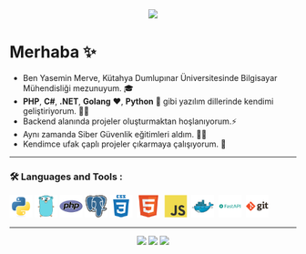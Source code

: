 <div align="center"><img src="https://gifdb.com/images/high/cartoon-character-louise-belcher-coding-is-fun-ctmkcciuc1gyxos2.gif" width="500" /></div>

# Merhaba ✨
- Ben Yasemin Merve, Kütahya Dumlupınar Üniversitesinde Bilgisayar Mühendisliği mezunuyum. 🎓
- **PHP**, **C#**, **.NET**, **Golang** :heart:, **Python** :sparkling_heart: gibi yazılım dillerinde kendimi geliştiriyorum. 👩‍💻
- Backend alanında projeler oluşturmaktan hoşlanıyorum.:zap:
- Aynı zamanda Siber Güvenlik eğitimleri aldım. 👩‍💻
- Kendimce ufak çaplı projeler çıkarmaya çalışıyorum. 🧾
---
### :hammer_and_wrench: Languages and Tools :
<div>
  <img src="https://github.com/devicons/devicon/blob/master/icons/python/python-original.svg" title="Python" **alt="Python" width="40" height="40"/>
  <img src="https://github.com/devicons/devicon/blob/master/icons/go/go-original.svg" title="Golang" **alt="Golang" width="40" height="40"/>
  <img src="https://github.com/devicons/devicon/blob/master/icons/php/php-original.svg" title="Php" **alt="Php" width="40" height="40"/>
  <img src="https://github.com/devicons/devicon/blob/master/icons/postgresql/postgresql-original.svg" title="PostgreSql" **alt="PostgreSql" width="40" height="40"/>
  <img src="https://github.com/devicons/devicon/blob/master/icons/css3/css3-plain-wordmark.svg"  title="CSS3" alt="CSS" width="40" height="40"/>&nbsp;
  <img src="https://github.com/devicons/devicon/blob/master/icons/html5/html5-original.svg" title="HTML5" alt="HTML" width="40" height="40"/>&nbsp;
  <img src="https://github.com/devicons/devicon/blob/master/icons/javascript/javascript-original.svg" title="JavaScript" alt="JavaScript" width="40" height="40"/>&nbsp;
  <img src="https://github.com/devicons/devicon/blob/master/icons/docker/docker-original.svg" title="Docker" alt="Docker" width="40" height="40"/>&nbsp;
  <img src="https://github.com/devicons/devicon/blob/master/icons/fastapi/fastapi-original-wordmark.svg" title="Fastapi"  alt="Fastapi" width="40" height="40"/>&nbsp;
  <img src="https://github.com/devicons/devicon/blob/master/icons/git/git-original-wordmark.svg" title="Git" **alt="Git" width="40" height="40"/>
</div>

---

<div align="center">
  <img src="https://media.tenor.com/W0DwukIXlskAAAAd/programming.gif" width="200" />
  <img src="https://media.tenor.com/azZCJ2YpsGgAAAAi/programming.gif" width="200" />
  <img src="https://media.tenor.com/97gs87bOyQAAAAAM/debugging-programming.gif" width="200" />
</div>

